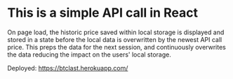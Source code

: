 # This is a simple API call in React

On page load, the historic price saved within local storage is displayed and stored in a state before the local data is overwritten by the newest API call price. This preps the data for the next session, and continuously overwrites the data reducing the impact on the users' local storage. 


Deployed: https://btclast.herokuapp.com/